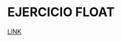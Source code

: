 # EJERCICIO FLOAT 
[LINK](http://www.typographicwebdesign.com/setting-text/exercise-building-blocks-float-margin-padding/)